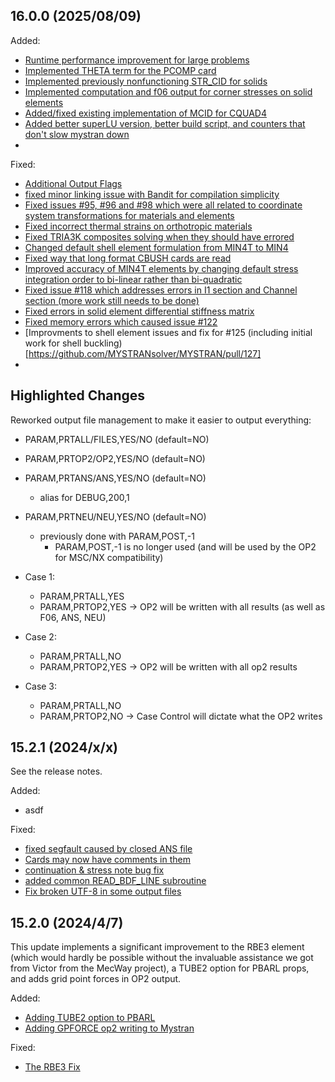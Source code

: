 ## 16.0.0 (2025/08/09)


Added:
 - [Runtime performance improvement for large problems](https://github.com/MYSTRANsolver/MYSTRAN/pull/87)
 - [Implemented THETA term for the PCOMP card](https://github.com/MYSTRANsolver/MYSTRAN/pull/105)
 - [Implemented previously nonfunctioning STR_CID for solids](https://github.com/MYSTRANsolver/MYSTRAN/pull/111)
 - [Implemented computation and f06 output for corner stresses on solid elements](https://github.com/MYSTRANsolver/MYSTRAN/pull/113)
 - [Added/fixed existing implementation of MCID for CQUAD4](https://github.com/MYSTRANsolver/MYSTRAN/pull/117)
 - [Added better superLU version, better build script, and counters that don't slow mystran down](https://github.com/MYSTRANsolver/MYSTRAN/pull/131)
 - 

Fixed:
 -  [Additional Output Flags](https://github.com/MYSTRANsolver/MYSTRAN/issues/72)
 -  [fixed minor linking issue with Bandit for compilation simplicity](https://github.com/MYSTRANsolver/MYSTRAN/pull/91)
 -  [Fixed issues #95, #96 and #98 which were all related to coordinate system transformations for materials and elements](https://github.com/MYSTRANsolver/MYSTRAN/pull/100)
 -  [Fixed incorrect thermal strains on orthotropic materials](https://github.com/MYSTRANsolver/MYSTRAN/pull/101)
 -  [Fixed TRIA3K composites solving when they should have errored](https://github.com/MYSTRANsolver/MYSTRAN/pull/106)
 -  [Changed default shell element formulation from MIN4T to MIN4](https://github.com/MYSTRANsolver/MYSTRAN/pull/107)
 -  [Fixed way that long format CBUSH cards are read](https://github.com/MYSTRANsolver/MYSTRAN/pull/110)
 -  [Improved accuracy of MIN4T elements by changing default stress integration order to bi-linear rather than bi-quadratic](https://github.com/MYSTRANsolver/MYSTRAN/pull/116)
 -  [Fixed issue #118 which addresses errors in I1 section and Channel section (more work still needs to be done)](https://github.com/MYSTRANsolver/MYSTRAN/pull/119)
 -  [Fixed errors in solid element differential stiffness matrix](https://github.com/MYSTRANsolver/MYSTRAN/pull/123)
 -  [Fixed memory errors which caused issue #122](https://github.com/MYSTRANsolver/MYSTRAN/pull/124)
 -  [Improvments to shell element issues and fix for #125 (including initial work for shell buckling)[https://github.com/MYSTRANsolver/MYSTRAN/pull/127]
 -  

Highlighted Changes
-------------------
Reworked output file management to make it easier to output everything:
 - PARAM,PRTALL/FILES,YES/NO (default=NO)
 - PARAM,PRTOP2/OP2,YES/NO (default=NO)
 - PARAM,PRTANS/ANS,YES/NO (default=NO)
   - alias for DEBUG,200,1
 - PARAM,PRTNEU/NEU,YES/NO (default=NO)
   - previously done with PARAM,POST,-1
     - PARAM,POST,-1 is no longer used (and will be used by the OP2 for MSC/NX compatibility)

 - Case 1:
    - PARAM,PRTALL,YES
    - PARAM,PRTOP2,YES
    -> OP2 will be written with all results (as well as F06, ANS, NEU)
 - Case 2:
    - PARAM,PRTALL,NO
    - PARAM,PRTOP2,YES
    -> OP2 will be written with all op2 results
 - Case 3:
    - PARAM,PRTALL,NO
    - PARAM,PRTOP2,NO
    -> Case Control will dictate what the OP2 writes


## 15.2.1 (2024/x/x)

See the release notes.

Added:
- asdf

Fixed:
- [fixed segfault caused by closed ANS file](https://github.com/MYSTRANsolver/MYSTRAN/pull/64)
- [Cards may now have comments in them](https://github.com/MYSTRANsolver/MYSTRAN/pull/68)
- [continuation & stress note bug fix](https://github.com/MYSTRANsolver/MYSTRAN/pull/58)
- [added common READ_BDF_LINE subroutine](https://github.com/MYSTRANsolver/MYSTRAN/pull/71)
- [Fix broken UTF-8 in some output files](https://github.com/MYSTRANsolver/MYSTRAN/pull/79)

## 15.2.0 (2024/4/7)

This update implements a significant improvement to the RBE3 element 
(which would hardly be possible without the invaluable assistance we 
got from Victor from the MecWay project), a TUBE2 option for PBARL 
props, and adds grid point forces in OP2 output.

Added:
 - [Adding TUBE2 option to PBARL](https://github.com/MYSTRANsolver/MYSTRAN/pull/40)
 - [Adding GPFORCE op2 writing to Mystran](https://github.com/MYSTRANsolver/MYSTRAN/pull/55)

Fixed:
 - [The RBE3 Fix](https://github.com/MYSTRANsolver/MYSTRAN/pull/59)
